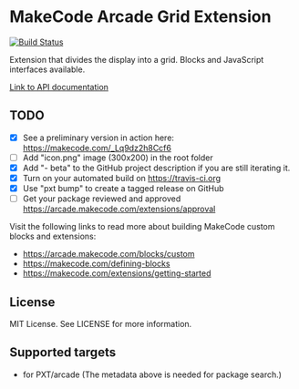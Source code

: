 # MakeCode Arcade Grid Extension

[![Build Status](https://travis-ci.com/robo-technical-group/pxt-arcade-grid.svg?branch=master)](https://travis-ci.com/robo-technical-group/pxt-arcade-grid)

Extension that divides the display into a grid. Blocks and JavaScript interfaces available.

[Link to API documentation](https://github.com/robo-technical-group/pxt-arcade-grid/blob/master/api.md)

## TODO

- [X] See a preliminary version in action here: https://makecode.com/_Lq9dz2h8Ccf6
- [ ] Add "icon.png" image (300x200) in the root folder
- [X] Add "- beta" to the GitHub project description if you are still iterating it.
- [X] Turn on your automated build on https://travis-ci.org
- [X] Use "pxt bump" to create a tagged release on GitHub
- [ ] Get your package reviewed and approved https://arcade.makecode.com/extensions/approval

Visit the following links to read more about building MakeCode custom blocks and extensions:

- https://arcade.makecode.com/blocks/custom
- https://makecode.com/defining-blocks
- https://makecode.com/extensions/getting-started

## License

MIT License. See LICENSE for more information.

## Supported targets

* for PXT/arcade
(The metadata above is needed for package search.)

